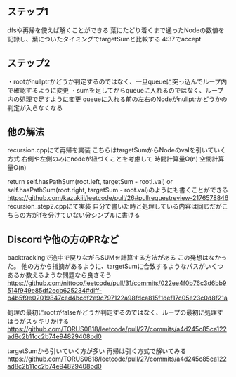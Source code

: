 ## ステップ1
dfsや再帰を使えば解くことができる
葉にたどり着くまで通ったNodeの数値を記録し、葉についたタイミングでtargetSumと比較する
4:37でaccept

## ステップ2
・rootがnullptrかどうか判定するのではなく、一旦queueに突っ込んでループ内で確認するように変更
・sumを足してからqueueに入れるのではなく、ループ内の処理で足すように変更
  queueに入れる前の左右のNodeがnullptrかどうかの判定が入らなくなる

## 他の解法
recursion.cppにて再帰を実装
こちらはtargetSumからNodeのvalを引いていく方式
右側や左側のみにnodeが紐づくことを考慮して
時間計算量O(n)
空間計算量O(n)

return self.hasPathSum(root.left, targetSum - rootl.val) or self.hasPathSum(root.right, targetSum - root.val)のようにも書くことができる
https://github.com/kazukiii/leetcode/pull/26#pullrequestreview-2176578846
recursion_step2.cppにて実装
自分で書いた時と処理している内容は同じだがこちらの方がifを分けていない分シンプルに書ける

## Discordや他の方のPRなど
backtrackingで途中で戻りながらSUMを計算する方法がある
この発想はなかった。
他の方から指摘があるように、targetSumに合致するようなパスがいくつあるか数えるような問題なら良さそう
https://github.com/nittoco/leetcode/pull/31/commits/022ee4f0b76c3d6bb9514f949e85df2ecb625234#diff-b4b5f9e02019847ced4bcdf2e9c797122a98fdca815f1def17c05e23c0d8f21a

処理の最初にrootがfalseかどうか判定するのではなく、ループの最初に処理すほうがスッキリかける
https://github.com/TORUS0818/leetcode/pull/27/commits/a4d245c85ca122ad8c2b11cc2b74e94829408bd0

targetSumから引いていく方が多い
再帰は引く方式で解いてみる
https://github.com/TORUS0818/leetcode/pull/27/commits/a4d245c85ca122ad8c2b11cc2b74e94829408bd0